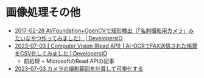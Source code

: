 # 画像処理その他

- [2017-02-28 AVFoundation+OpenCVで矩形検出（「名刺撮影用カメラ」みたいなやつ作ってみました） | DevelopersIO](https://dev.classmethod.jp/articles/avfoundation-opencv-findcontours/)
- [2023-07-03 [ Computer Vision (Read API) ] AI-OCRでFAX送信された帳票をCSV化してみました | DevelopersIO](https://dev.classmethod.jp/articles/computer-vision-read-api/)
  - 前処理 + MicrosoftのRead APIの記事
- [2023-07-03 カメラの撮影範囲を計算して可視化する](https://zenn.dev/cm_yamahiro/articles/calc_and_visualize_camera_capture_area)